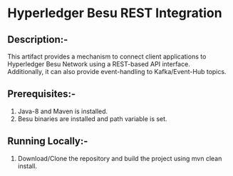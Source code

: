 # Hyperledger Besu REST Integration

## Description:- 
<p>This artifact provides a mechanism to connect client applications to Hyperledger Besu Network using a REST-based API interface.</br>
Additionally, it can also provide event-handling to Kafka/Event-Hub topics.</p>

## Prerequisites:-
1. Java-8 and Maven is installed.
2. Besu binaries are installed and path variable is set. 


## Running Locally:-
1. Download/Clone the repository and build the project using mvn clean install.
